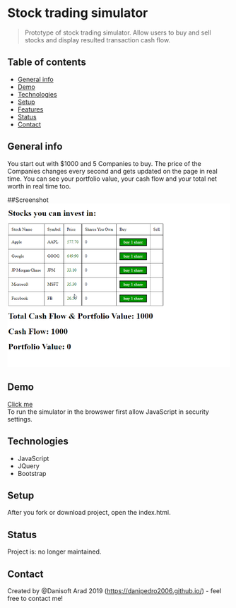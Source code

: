# Stock trading simulator
> Prototype of stock trading simulator. Allow users to buy and sell stocks and display resulted transaction cash flow. 


## Table of contents
* [General info](#general-info)
* [Demo](#Demo)
* [Technologies](#technologies)
* [Setup](#setup)
* [Features](#features)
* [Status](#status)
* [Contact](#contact)

## General info
You start out with $1000 and 5 Companies to buy. The price of the Companies changes every second and gets updated on the page in real time. You can see your portfolio value, your cash flow and your total net worth in real time too.  

##Screenshot
![Stock trading simulator](https://github.com/danipedro2006/Stock-exchange-simulator/blob/master/ggFaVovKyY.gif)   

## Demo
[Click me](https://pure-everglades-37580.herokuapp.com)   
To run the simulator in the browswer first allow JavaScript in security settings.

## Technologies
* JavaScript 
* JQuery 
* Bootstrap 


## Setup
After you fork or download project, open the index.html.

## Status
Project is: no longer maintained.

## Contact
Created by @Danisoft Arad 2019 (https://danipedro2006.github.io/) - feel free to contact me!


 
	